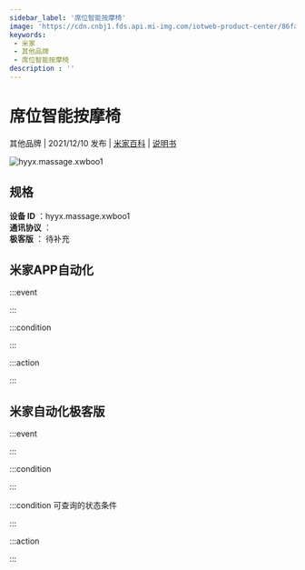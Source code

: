 ```yaml
---
sidebar_label: '席位智能按摩椅'
image: 'https://cdn.cnbj1.fds.api.mi-img.com/iotweb-product-center/86faef57c7003ef0722a888dc3699da4_1637654087374.png?GalaxyAccessKeyId=AKVGLQWBOVIRQ3XLEW&Expires=9223372036854775807&Signature=wRcfjiu5H5T7RXeJXuxfa1Ol6lE='
keywords: 
 - 米家
 - 其他品牌
 - 席位智能按摩椅
description : ''
---
```

# 席位智能按摩椅

其他品牌 | 2021/12/10 发布 | [米家百科](https://home.mi.com/webapp/content/baike/product/index.html?model=hyyx.massage.xwboo1) | [说明书](https://home.mi.com/views/introduction.html?model=hyyx.massage.xwboo1&region=cn)

![hyyx.massage.xwboo1](https://cdn.cnbj1.fds.api.mi-img.com/iotweb-product-center/86faef57c7003ef0722a888dc3699da4_1637654087374.png?GalaxyAccessKeyId=AKVGLQWBOVIRQ3XLEW&Expires=9223372036854775807&Signature=wRcfjiu5H5T7RXeJXuxfa1Ol6lE=)

## 规格  
> 
**设备 ID** ：hyyx.massage.xwboo1  
**通讯协议** ：  
**极客版**  ： 待补充 


## 米家APP自动化  

:::event  

:::

:::condition  

:::

:::action   

:::

## 米家自动化极客版  

:::event  

:::

:::condition  

:::

:::condition 可查询的状态条件  

:::

:::action  

:::

        
